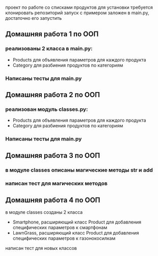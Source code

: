 проект по работе со списками продуктов
для установки требуется клонировать репозиторий
запуск с примером заложен в main.py, достаточно его запустить
## Домашняя работа 1 по ООП
### реализованы 2 класса в main.py:
- Products для объявления параметров для каждого продукта
- Category для разбиения продуктов по категориям

### Написаны тесты для main.py

## Домашняя работа 2 по ООП
### реализован модуль classes.py:
- Products для объявления параметров для каждого продукта
- Category для разбиения продуктов по категориям

### Написаны тесты для main.py

## Домашняя работа 3 по ООП
### в модуле classes описаны магические методы __str__ и __add__
### написан тест для магических методов

## Домашняя работа 4 по ООП
в модуле classes созданы 2 класса
- Smartphone, расширяющий класс Product для добавления специфических параметров к смартфонам
- LawnGrass, расширяющий класс Product для добавления специфических параметров к газонокосилкам

написан тест для новых классов